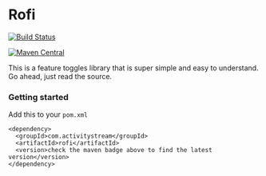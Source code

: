 # Rofi

[![Build Status](https://circleci.com/gh/activitystream/rofi.svg?style=shield)](https://circleci.com/gh/activitystream/rofi)

[![Maven Central](https://img.shields.io/maven-central/v/com.activitystream/rofi.svg?style=flat)](https://maven-badges.herokuapp.com/maven-central/com.activitystream/rofi)

This is a feature toggles library that is super simple and easy to understand. Go ahead, just read the source.

### Getting started

Add this to your ```pom.xml```

    <dependency>
      <groupId>com.activitystream</groupId>
      <artifactId>rofi</artifactId>
      <version>check the maven badge above to find the latest version</version>
    </dependency>
